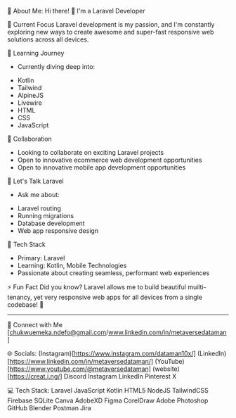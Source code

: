 💫 About Me:
Hi there! 👋 I'm a Laravel Developer

🔭 Current Focus
Laravel development is my passion, and I'm constantly exploring new ways to create awesome and super-fast responsive web solutions across all devices.

🌱 Learning Journey
- Currently diving deep into:
* Kotlin
* Tailwind
* AlpineJS
* Livewire
* HTML
* CSS
* JavaScript

👯 Collaboration
- Looking to collaborate on exciting Laravel projects
- Open to innovative ecommerce web development opportunities
- Open to innovative mobile app development opportunities

💬 Let's Talk Laravel
- Ask me about:
* Laravel routing
* Running migrations
* Database development
* Web app responsive design

🚀 Tech Stack
- Primary: Laravel
- Learning: Kotlin, Mobile Technologies
- Passionate about creating seamless, performant web experiences

⚡ Fun Fact
Did you know? Laravel allows me to build beautiful muilti-tenancy, yet very responsive web apps for all devices from a single codebase! 🎉

---

🤝 Connect with Me
[chukwuemeka.ndefo@gmail.com/www.linkedin.com/in/metaversedataman
]

🌐 Socials:
(Instagram)[https://www.instagram.com/dataman10x/] (LinkedIn)[https://www.linkedin.com/in/metaversedataman/] (YouTube)[https://www.youtube.com/@metaversedataman] (website)[https://creat.i.ng/]
Discord Instagram LinkedIn Pinterest X

💻 Tech Stack:
Laravel JavaScript Kotlin HTML5 NodeJS TailwindCSS Firebase SQLite Canva AdobeXD Figma CorelDraw Adobe Photoshop GitHub Blender Postman Jira
